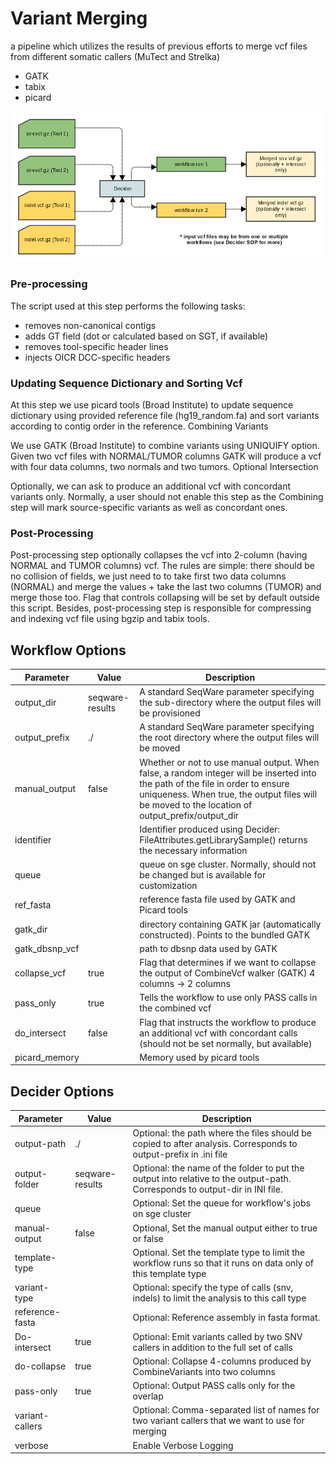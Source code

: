 # Variant Merging
a pipeline which utilizes the results of previous efforts to merge vcf files from different somatic callers (MuTect and Strelka)
* GATK
* tabix
* picard

![vcf merging](workflow-variant-merging/docs/VariantMerging.png)

### Pre-processing

The script used at this step performs the following tasks:

* removes non-canonical contigs
* adds GT field (dot or calculated based on SGT, if available)
* removes tool-specific header lines
* injects OICR DCC-specific headers

### Updating Sequence Dictionary and Sorting Vcf

At this step we use picard tools (Broad Institute) to update sequence dictionary using provided reference file (hg19_random.fa) and sort variants according to contig order in the reference.
Combining Variants

We use GATK (Broad Institute) to combine variants using UNIQUIFY option. Given two vcf files with NORMAL/TUMOR columns GATK will produce a vcf with four data columns, two normals and two tumors.
Optional Intersection

Optionally, we can ask to produce an additional vcf with concordant variants only. Normally, a user should not enable this step as the Combining step will mark source-specific variants as well as concordant ones.

### Post-Processing

Post-processing step optionally collapses the vcf into 2-column  (having NORMAL and TUMOR columns) vcf. The rules are simple: there should be no collision of fields, we just need to to take first two data columns (NORMAL) and merge the values + take the last two columns (TUMOR) and merge those too. Flag that controls collapsing will be set by default outside this script. Besides, post-processing step is responsible for compressing and indexing vcf file using bgzip and tabix tools.

## Workflow Options

Parameter|Value|Description
---|---|---
output_dir | seqware-results| A standard SeqWare parameter specifying the sub-directory where the output files will be provisioned
output_prefix | ./ | A standard SeqWare parameter specifying the root directory where the output files will be moved
manual_output | false | Whether or not to use manual output. When false, a random integer will be inserted into the path of the file in order to ensure uniqueness. When true, the output files will be moved to the location of output_prefix/output_dir
identifier | | Identifier produced using Decider: FileAttributes.getLibrarySample() returns the necessary information
queue | | queue on sge cluster. Normally, should not be changed but is available for customization
ref_fasta | | reference fasta file used by GATK and Picard tools
gatk_dir | | directory containing GATK jar (automatically constructed). Points to the bundled GATK
gatk_dbsnp_vcf | | path to dbsnp data used by GATK
collapse_vcf | true | Flag that determines if we want to collapse the output of CombineVcf walker (GATK) 4 columns -> 2 columns
pass_only | true | Tells the workflow to use only PASS calls in the combined vcf
do_intersect | false | Flag that instructs the workflow to produce an additional vcf with concordant calls (should not be set normally, but available)
picard_memory | | Memory used by picard tools

## Decider Options

Parameter|Value|Description
---|---|---
output-path | ./ | Optional: the path where the files should be copied to after analysis. Corresponds to output-prefix in .ini file
output-folder | seqware-results | Optional: the name of the folder to put the output into relative to the output-path. Corresponds to output-dir in INI file.
queue | | Optional: Set the queue for workflow's jobs on sge cluster
manual-output | false | Optional, Set the manual output either to true or false
template-type | | Optional. Set the template type to limit the workflow runs so that it runs on data only of this template type
variant-type | | Optional: specify the type of calls (snv, indels) to limit the analysis to this call type
reference-fasta | | Optional: Reference assembly in fasta format.
Do-intersect | true | Optional: Emit variants called by two SNV callers in addition to the full set of calls
do-collapse | true | Optional: Collapse 4-columns produced by CombineVariants into two columns
pass-only | true | Optional:  Output PASS calls only for the overlap
variant-callers | | Optional: Comma-separated list of names for two variant callers that we want to use for merging
verbose | | Enable Verbose Logging
